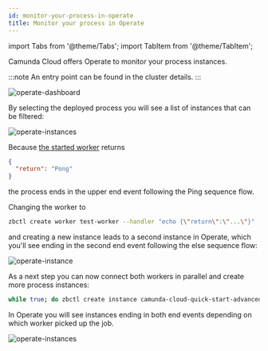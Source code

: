 ```yaml
---
id: monitor-your-process-in-operate
title: Monitor your process in Operate
---
```


import Tabs from '@theme/Tabs';
import TabItem from '@theme/TabItem';

Camunda Cloud offers Operate to monitor your process instances.

:::note
An entry point can be found in the cluster details.
:::

![operate-dashboard](./img/operate-dashboard.png)

By selecting the deployed process you will see a list of instances that can be filtered:

![operate-instances](./img/operate-advanced-instances-pong.png)

Because [the started worker](./implement-service-task.md) returns

```json
{
  "return": "Pong"
}
```

the process ends in the upper end event following the Ping sequence flow.

Changing the worker to

```bash
zbctl create worker test-worker --handler "echo {\"return\":\"...\"}"
```

and creating a new instance leads to a second instance in Operate, which you'll see ending in the second end event following the else sequence flow:

![operate-instance](./img/operate-advanced-instances-other.png)

As a next step you can now connect both workers in parallel and create more process instances:

```bash
while true; do zbctl create instance camunda-cloud-quick-start-advanced; sleep 1; done
```

In Operate you will see instances ending in both end events depending on which worker picked up the job.

![operate-instances](./img/operate-advanced-instances.png)
